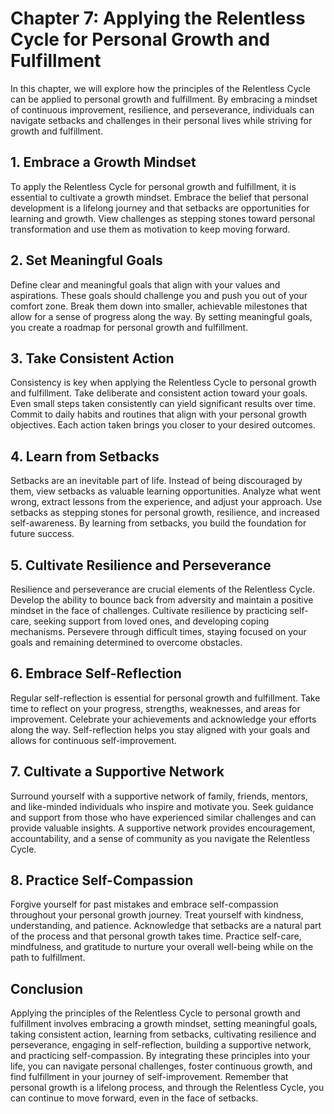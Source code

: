 Chapter 7: Applying the Relentless Cycle for Personal Growth and Fulfillment
============================================================================

In this chapter, we will explore how the principles of the Relentless Cycle can be applied to personal growth and fulfillment. By embracing a mindset of continuous improvement, resilience, and perseverance, individuals can navigate setbacks and challenges in their personal lives while striving for growth and fulfillment.

**1. Embrace a Growth Mindset**
-------------------------------

To apply the Relentless Cycle for personal growth and fulfillment, it is essential to cultivate a growth mindset. Embrace the belief that personal development is a lifelong journey and that setbacks are opportunities for learning and growth. View challenges as stepping stones toward personal transformation and use them as motivation to keep moving forward.

**2. Set Meaningful Goals**
---------------------------

Define clear and meaningful goals that align with your values and aspirations. These goals should challenge you and push you out of your comfort zone. Break them down into smaller, achievable milestones that allow for a sense of progress along the way. By setting meaningful goals, you create a roadmap for personal growth and fulfillment.

**3. Take Consistent Action**
-----------------------------

Consistency is key when applying the Relentless Cycle to personal growth and fulfillment. Take deliberate and consistent action toward your goals. Even small steps taken consistently can yield significant results over time. Commit to daily habits and routines that align with your personal growth objectives. Each action taken brings you closer to your desired outcomes.

**4. Learn from Setbacks**
--------------------------

Setbacks are an inevitable part of life. Instead of being discouraged by them, view setbacks as valuable learning opportunities. Analyze what went wrong, extract lessons from the experience, and adjust your approach. Use setbacks as stepping stones for personal growth, resilience, and increased self-awareness. By learning from setbacks, you build the foundation for future success.

**5. Cultivate Resilience and Perseverance**
--------------------------------------------

Resilience and perseverance are crucial elements of the Relentless Cycle. Develop the ability to bounce back from adversity and maintain a positive mindset in the face of challenges. Cultivate resilience by practicing self-care, seeking support from loved ones, and developing coping mechanisms. Persevere through difficult times, staying focused on your goals and remaining determined to overcome obstacles.

**6. Embrace Self-Reflection**
------------------------------

Regular self-reflection is essential for personal growth and fulfillment. Take time to reflect on your progress, strengths, weaknesses, and areas for improvement. Celebrate your achievements and acknowledge your efforts along the way. Self-reflection helps you stay aligned with your goals and allows for continuous self-improvement.

**7. Cultivate a Supportive Network**
-------------------------------------

Surround yourself with a supportive network of family, friends, mentors, and like-minded individuals who inspire and motivate you. Seek guidance and support from those who have experienced similar challenges and can provide valuable insights. A supportive network provides encouragement, accountability, and a sense of community as you navigate the Relentless Cycle.

**8. Practice Self-Compassion**
-------------------------------

Forgive yourself for past mistakes and embrace self-compassion throughout your personal growth journey. Treat yourself with kindness, understanding, and patience. Acknowledge that setbacks are a natural part of the process and that personal growth takes time. Practice self-care, mindfulness, and gratitude to nurture your overall well-being while on the path to fulfillment.

**Conclusion**
--------------

Applying the principles of the Relentless Cycle to personal growth and fulfillment involves embracing a growth mindset, setting meaningful goals, taking consistent action, learning from setbacks, cultivating resilience and perseverance, engaging in self-reflection, building a supportive network, and practicing self-compassion. By integrating these principles into your life, you can navigate personal challenges, foster continuous growth, and find fulfillment in your journey of self-improvement. Remember that personal growth is a lifelong process, and through the Relentless Cycle, you can continue to move forward, even in the face of setbacks.
